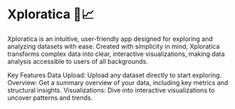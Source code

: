 # Xploratica 🚀📈
Xploratica is an intuitive, user-friendly app designed for exploring and analyzing datasets with ease. Created with simplicity in mind, Xploratica transforms complex data into clear, interactive visualizations, making data analysis accessible to users of all backgrounds.

Key Features
Data Upload: Upload any dataset directly to start exploring.
Overview: Get a summary overview of your data, including key metrics and structural insights.
Visualizations: Dive into interactive visualizations to uncover patterns and trends.
